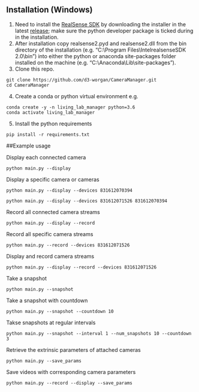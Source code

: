 ## Installation (Windows)
1. Need to install the [RealSense SDK](https://github.com/IntelRealSense/librealsense) by downloading the installer in the latest [release](https://github.com/IntelRealSense/librealsense/releases); make sure the python developer package is ticked during in the installation.
2. After installation copy realsense2.pyd and realsense2.dll from the bin directory of the installation (e.g. “C:\Program Files\IntelrealsenseSDK 2.0\bin”) into either the python or anaconda site-packages folder installed on the machine (e.g. “C:\Anaconda\Lib\site-packages”).
3. Clone this repo.
```
git clone https://github.com/d3-worgan/CameraManager.git
cd CameraManager
```
4. Create a conda or python virtual environment e.g.
```
conda create -y -n living_lab_manager python=3.6
conda activate living_lab_manager
```
5. Install the python requirements
```
pip install -r requirements.txt
```
##Example usage

Display each connected camera
```
python main.py --display
```

Display a specific camera or cameras
```
python main.py --display --devices 831612070394 
```
```
python main.py --display --devices 831612071526 831612070394 
```

Record all connected camera streams
```
python main.py --display --record 
```

Record all specific camera streams
```
python main.py --record --devices 831612071526
```

Display and record camera streams
```
python main.py --display --record --devices 831612071526
```

Take a snapshot
```
python main.py --snapshot
```

Take a snapshot with countdown
```
python main.py --snapshot --countdown 10
```

Takse snapshots at regular intervals
```
python main.py --snapshot --interval 1 --num_snapshots 10 --countdown 3
```

Retrieve the extrinsic parameters of attached cameras
```
python main.py --save_params
```

Save videos with corresponding camera parameters
```
python main.py --record --display --save_params
```

